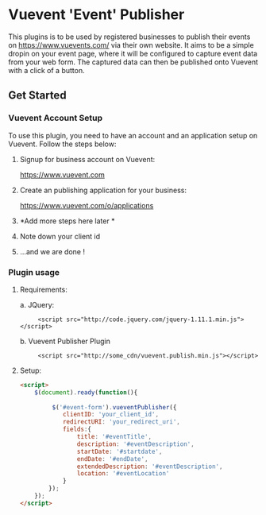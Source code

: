 # Vuevent 'Event' Publisher

This plugins is to be used by registered businesses to publish their events on https://www.vuevents.com/ via their own website. It aims to be a simple dropin on your event page, where it will be configured to capture event data from your web form. The captured data can then be published onto Vuevent with a click of a button.

## Get Started

### Vuevent Account Setup

To use this plugin, you need to have an account and an application setup on Vuevent. Follow the steps below:

1. Signup for business account on Vuevent: 
	
	https://www.vuevent.com
	
2. Create an publishing application for your business: 
	
	https://www.vuevent.com/o/applications
	
3. *Add more steps here later *

4. Note down your client id

5. ...and we are done !


### Plugin usage

1. Requirements:

	a. JQuery:
	
			<script src="http://code.jquery.com/jquery-1.11.1.min.js"></script> 
		
	b. Vuevent Publisher Plugin
	
			<script src="http://some_cdn/vuevent.publish.min.js"></script> 

2. Setup:

	```html 
	<script>
		$(document).ready(function(){
			
			 $('#event-form').vueventPublisher({
				clientID: 'your_client_id',
				redirectURI: 'your_redirect_uri',
				fields:{
					title: '#eventTitle',
					description: '#eventDescription',
					startDate: '#startdate',
					endDate: '#endDate',
					extendedDescription: '#eventDescription',
					location: '#eventLocation'
				}
			});
		});
	</script>
	```



	
		